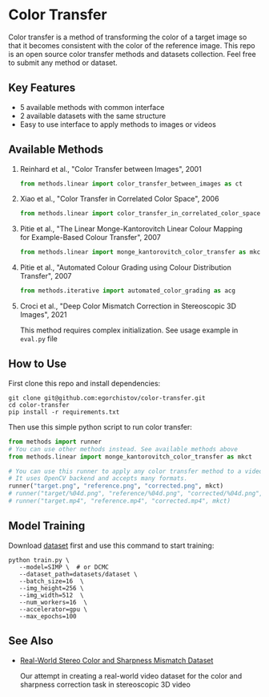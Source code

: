 # Color Transfer

Color transfer is a&nbsp;method of&nbsp;transforming the color of&nbsp;a&nbsp;target image so that it becomes consistent with the color of&nbsp;the&nbsp;reference image. This repo is&nbsp;an&nbsp;open source color transfer methods and datasets collection. Feel free to&nbsp;submit any method or&nbsp;dataset.

## Key Features

* 5 available methods with common interface
* 2 available datasets with the same structure
* Easy to use interface to apply methods to images or videos

## Available Methods

1. Reinhard&nbsp;et&nbsp;al., "Color Transfer between Images", 2001

    ```python
    from methods.linear import color_transfer_between_images as ct
    ```

2. Xiao&nbsp;et&nbsp;al., "Color Transfer in&nbsp;Correlated Color Space", 2006

    ```python
    from methods.linear import color_transfer_in_correlated_color_space as ct_ccs
    ```

3. Pitie&nbsp;et&nbsp;al., "The Linear Monge-Kantorovitch Linear Colour Mapping for&nbsp;Example-Based Colour Transfer", 2007

    ```python
    from methods.linear import monge_kantorovitch_color_transfer as mkct
    ```

4. Pitie&nbsp;et&nbsp;al., "Automated Colour Grading using Colour Distribution Transfer", 2007

    ```python
    from methods.iterative import automated_color_grading as acg
    ```

5. Croci&nbsp;et&nbsp;al., "Deep Color Mismatch Correction in&nbsp;Stereoscopic 3D Images", 2021

    This method requires complex initialization. See usage example in `eval.py` file

## How to Use

First clone this repo and install dependencies:

```shell
git clone git@github.com:egorchistov/color-transfer.git
cd color-transfer
pip install -r requirements.txt
```

Then use this simple python script to&nbsp;run color transfer:

```python
from methods import runner
# You can use other methods instead. See available methods above
from methods.linear import monge_kantorovitch_color_transfer as mkct

# You can use this runner to apply any color transfer method to a video or a frame sequence.
# It uses OpenCV backend and accepts many formats.
runner("target.png", "reference.png", "corrected.png", mkct)
# runner("target/%04d.png", "reference/%04d.png", "corrected/%04d.png", mkct)
# runner("target.mp4", "reference.mp4", "corrected.mp4", mkct)
```

## Model Training

Download [dataset](https://www.kaggle.com/datasets/egorchistov/dcmc-dataset) first and use this command to start training:

```shell
python train.py \
   --model=SIMP \  # or DCMC
   --dataset_path=datasets/dataset \
   --batch_size=16  \
   --img_height=256 \
   --img_width=512  \
   --num_workers=16  \
   --accelerator=gpu \
   --max_epochs=100
```

## See Also

* [Real-World Stereo Color and Sharpness Mismatch Dataset](https://videoprocessing.ai/datasets/stereo-mismatch.html)

   Our attempt in creating a real-world video dataset for the color and sharpness correction task in stereoscopic 3D video
